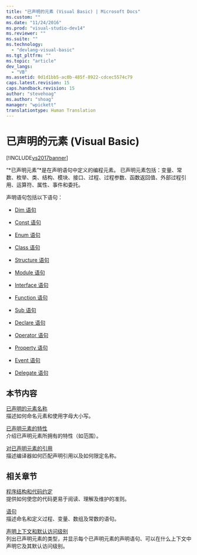 ```yaml
---
title: "已声明的元素 (Visual Basic) | Microsoft Docs"
ms.custom: ""
ms.date: "11/24/2016"
ms.prod: "visual-studio-dev14"
ms.reviewer: ""
ms.suite: ""
ms.technology: 
  - "devlang-visual-basic"
ms.tgt_pltfrm: ""
ms.topic: "article"
dev_langs: 
  - "VB"
ms.assetid: 0d1d1bb5-ac0b-485f-8922-cdcec5574c79
caps.latest.revision: 15
caps.handback.revision: 15
author: "stevehoag"
ms.author: "shoag"
manager: "wpickett"
translationtype: Human Translation
---
```

# 已声明的元素 (Visual Basic)
[!INCLUDE[vs2017banner](../../../../csharp/includes/vs2017banner.md)]

“*已声明元素”*是在声明语句中定义的编程元素。  已声明元素包括：变量、常数、枚举、类、结构、模块、接口、过程、过程参数、函数返回值、外部过程引用、运算符、属性、事件和委托。  
  
 声明语句包括以下语句：  
  
-   [Dim 语句](../../../../visual-basic/language-reference/statements/dim-statement.md)  
  
-   [Const 语句](../../../../visual-basic/language-reference/statements/const-statement.md)  
  
-   [Enum 语句](../../../../visual-basic/language-reference/statements/enum-statement.md)  
  
-   [Class 语句](../../../../visual-basic/language-reference/statements/class-statement.md)  
  
-   [Structure 语句](../../../../visual-basic/language-reference/statements/structure-statement.md)  
  
-   [Module 语句](../../../../visual-basic/language-reference/statements/module-statement.md)  
  
-   [Interface 语句](../../../../visual-basic/language-reference/statements/interface-statement.md)  
  
-   [Function 语句](../../../../visual-basic/language-reference/statements/function-statement.md)  
  
-   [Sub 语句](../../../../visual-basic/language-reference/statements/sub-statement.md)  
  
-   [Declare 语句](../../../../visual-basic/language-reference/statements/declare-statement.md)  
  
-   [Operator 语句](../../../../visual-basic/language-reference/statements/operator-statement.md)  
  
-   [Property 语句](../../../../visual-basic/language-reference/statements/property-statement.md)  
  
-   [Event 语句](../../../../visual-basic/language-reference/statements/event-statement.md)  
  
-   [Delegate 语句](../../../../visual-basic/language-reference/statements/delegate-statement.md)  
  
## 本节内容  
 [已声明的元素名称](../../../../visual-basic/programming-guide/language-features/declared-elements/declared-element-names.md)  
 描述如何命名元素和使用字母大小写。  
  
 [已声明元素的特性](../../../../visual-basic/programming-guide/language-features/declared-elements/declared-element-characteristics.md)  
 介绍已声明元素所拥有的特性（如范围）。  
  
 [对已声明元素的引用](../../../../visual-basic/programming-guide/language-features/declared-elements/references-to-declared-elements.md)  
 描述编译器如何匹配声明引用以及如何限定名称。  
  
## 相关章节  
 [程序结构和代码约定](../../../../visual-basic/programming-guide/program-structure/program-structure-and-code-conventions.md)  
 提供如何使您的代码更易于阅读、理解及维护的准则。  
  
 [语句](../../../../visual-basic/language-reference/statements/index.md)  
 描述命名和定义过程、变量、数组及常数的语句。  
  
 [声明上下文和默认访问级别](../../../../visual-basic/language-reference/statements/declaration-contexts-and-default-access-levels.md)  
 列出已声明元素的类型，并显示每个已声明元素的声明语句、可以在什么上下文中声明它及其默认访问级别。
